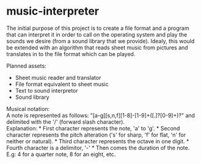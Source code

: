 # music-interpreter

The initial purpose of this project is to create a file format and a program
that can interpret it in order to call on the operating system and play the
sounds we desire (from a sound library that we provide).
Idealy, this would be extended with an algorithm that reads sheet music from
pictures and translates in to the file format which can be played.

Planned assets:
- Sheet music reader and translator
- File format equivalent to sheet music
- Text to sound interpretor
- Sound library


Musical notation:\
A note is represented as follows: "[a-g][s,n,f][1-8]-[1-9]+([\.]?[0-9]+)?" and delimited with the '/' (forward slash character).\
Explanation: * First character represents the note, 'a' to 'g'.
			 * Second character represents the pitch alteration ('s' for sharp, 'f' for flat, 'n' for neither or natural).
			 * Third character represents the octave in one digit.
			 * Fourth character is a delimitor, '-'
			 * Then comes the duration of the note. E.g: 4 for a quarter note, 8 for an eight, etc.
